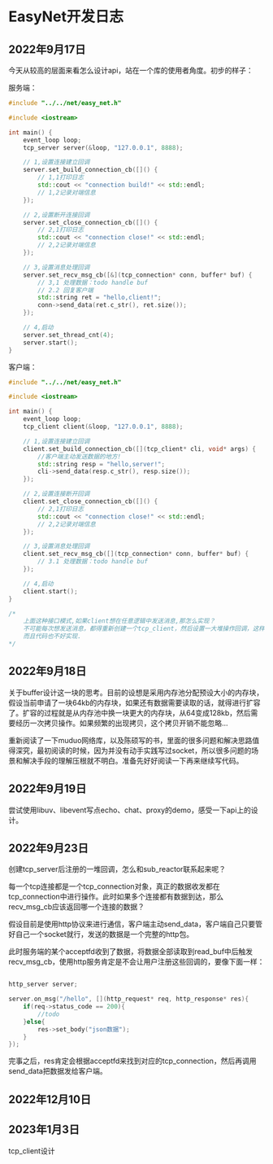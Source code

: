 # EasyNet开发日志

## 2022年9月17日
今天从较高的层面来看怎么设计api，站在一个库的使用者角度。初步的样子：

服务端：
``` cpp
#include "../../net/easy_net.h"

#include <iostream>

int main() {
    event_loop loop;
    tcp_server server(&loop, "127.0.0.1", 8888);

    // 1,设置连接建立回调
    server.set_build_connection_cb([]() {
        // 1,1打印日志
        std::cout << "connection build!" << std::endl;
        // 1,2记录对端信息
    });

    // 2,设置断开连接回调
    server.set_close_connection_cb([]() {
        // 2,1打印日志
        std::cout << "connection close!" << std::endl;
        // 2,2记录对端信息
    });

    // 3,设置消息处理回调
    server.set_recv_msg_cb([&](tcp_connection* conn, buffer* buf) {
        // 3,1 处理数据：todo handle buf
        // 2.2 回复客户端
        std::string ret = "hello,client!";
        conn->send_data(ret.c_str(), ret.size());
    });

    // 4,启动
    server.set_thread_cnt(4);
    server.start();
}
```
客户端：
``` cpp
#include "../../net/easy_net.h"

#include <iostream>

int main() {
    event_loop loop;
    tcp_client client(&loop, "127.0.0.1", 8888);

    // 1,设置连接建立回调
    client.set_build_connection_cb([](tcp_client* cli, void* args) {
        //客户端主动发送数据的地方!
        std::string resp = "hello,server!";
        cli->send_data(resp.c_str(), resp.size());
    });

    // 2,设置连接断开回调
    client.set_close_connection_cb([]() {
        // 2,1打印日志
        std::cout << "connection close!" << std::endl;
        // 2,2记录对端信息
    });

    // 3,设置消息处理回调
    client.set_recv_msg_cb([](tcp_connection* conn, buffer* buf) {
        // 3.1 处理数据：todo handle buf
    });

    // 4,启动
    client.start();
}

/*
    上面这种接口模式,如果client想在任意逻辑中发送消息,那怎么实现？
    不可能每次想发送消息，都得重新创建一个tcp_client，然后设置一大堆操作回调，这样会显得很呆
    而且代码也不好实现.
*/
```

## 2022年9月18日
关于buffer设计这一块的思考。目前的设想是采用内存池分配预设大小的内存块，假设当前申请了一块64kb的内存块，如果还有数据需要读取的话，就得进行扩容了。扩容的过程就是从内存池中换一块更大的内存块，从64变成128kb，然后需要经历一次拷贝操作。如果频繁的出现拷贝，这个拷贝开销不能忽略...

重新阅读了一下muduo网络库，以及陈硕写的书，里面的很多问题和解决思路值得深究，最初阅读的时候，因为并没有动手实践写过socket，所以很多问题的场景和解决手段的理解压根就不明白。准备先好好阅读一下再来继续写代码。

## 2022年9月19日
尝试使用libuv、libevent写点echo、chat、proxy的demo，感受一下api上的设计。

## 2022年9月23日
创建tcp_server后注册的一堆回调，怎么和sub_reactor联系起来呢？

每一个tcp连接都是一个tcp_connection对象，真正的数据收发都在tcp_connection中进行操作。此时如果多个连接都有数据到达，那么recv_msg_cb应该返回哪一个连接的数据？

假设目前是使用http协议来进行通信，客户端主动send_data，客户端自己只要管好自己一个socket就行，发送的数据是一个完整的http包。

此时服务端的某个acceptfd收到了数据，将数据全部读取到read_buf中后触发recv_msg_cb，使用http服务肯定是不会让用户注册这些回调的，要像下面一样：
```cpp

http_server server;

server.on_msg("/hello", [](http_request* req, http_response* res){
    if(req->status_code == 200){
        //todo
    }else{
        res->set_body("json数据");
    }
});

```

完事之后，res肯定会根据acceptfd来找到对应的tcp_connection，然后再调用send_data把数据发给客户端。


## 2022年12月10日

## 2023年1月3日

tcp_client设计


